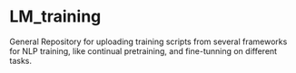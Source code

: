 # LM_training
General Repository for uploading training scripts from several frameworks for NLP training, like continual pretraining, and fine-tunning on different tasks.
